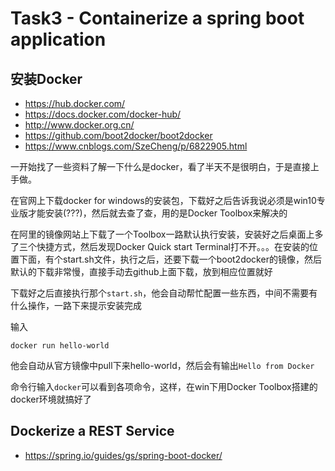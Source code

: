 # Task3 - Containerize a spring boot application
## 安装Docker
* https://hub.docker.com/
* https://docs.docker.com/docker-hub/
* http://www.docker.org.cn/
* https://github.com/boot2docker/boot2docker
* https://www.cnblogs.com/SzeCheng/p/6822905.html

一开始找了一些资料了解一下什么是docker，看了半天不是很明白，于是直接上手做。

在官网上下载docker for windows的安装包，下载好之后告诉我说必须是win10专业版才能安装(???)，然后就去查了查，用的是Docker Toolbox来解决的

在阿里的镜像网站上下载了一个Toolbox一路默认执行安装，安装好之后桌面上多了三个快捷方式，然后发现Docker Quick start Terminal打不开。。。在安装的位置下面，有个start.sh文件，执行之后，还要下载一个boot2docker的镜像，然后默认的下载非常慢，直接手动去github上面下载，放到相应位置就好

下载好之后直接执行那个`start.sh`，他会自动帮忙配置一些东西，中间不需要有什么操作，一路下来提示安装完成

输入
```
docker run hello-world
```
他会自动从官方镜像中pull下来hello-world，然后会有输出`Hello from Docker`

命令行输入`docker`可以看到各项命令，这样，在win下用Docker Toolbox搭建的docker环境就搞好了

## Dockerize a REST Service 
* https://spring.io/guides/gs/spring-boot-docker/